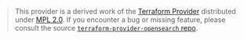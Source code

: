 > This provider is a derived work of the [Terraform Provider](https://github.com/opensearch-project/terraform-provider-opensearch)
> distributed under [MPL 2.0](https://www.mozilla.org/en-US/MPL/2.0/). If you encounter a bug or missing feature,
> please consult the source [`terraform-provider-opensearch` repo](https://github.com/opensearch-project/terraform-provider-opensearch/issues).